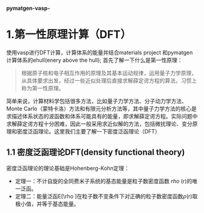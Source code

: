 **pymatgen-vasp-**
# 1.第一性原理计算（DFT）
  使用vasp进行DFT计算，计算体系的能量并结合materials project 和pymatgen计算体系的ehull(enery above the hull); 首先了解一下什么是第一性原理： 
>根据原子核和电子相互作用的原理及其基本运动规律，运用量子力学原理，从具体要求出发，经过一些近似处理后直接求解薛定谔方程的算法，习惯上称为第一性原理。   

简单来说，计算材料学包括很多方法，比如量子力学方法、分子动力学方法、Monte Carlo（蒙特卡洛）方法和有限元分析方法等，其中量子力学方法的核心是求描述体系状态的波函数和体系可能具有的能量，即求解薛定谔方程。实际问题中求解薛定谔方程十分困难，因此一般采用求近似解的方法，包括微扰理论、变分原理和密度泛函理论。这里我们主要了解一下密度泛函理论（DFT）
## 1.1 密度泛函理论DFT(density functional theory)
  密度泛函理论的理论基础是Hohenberg-Kohn定理：
+ 定理一：不计自旋的全同费米子系统的基态能量是粒子数密度函数 $rho$ (r)的唯一泛函。
+ 定理二：能量泛函E[\rho ]在粒子数不变条件下对正确的粒子数密度函数$\rho$(r)取极小值，并等于基态能量。  

